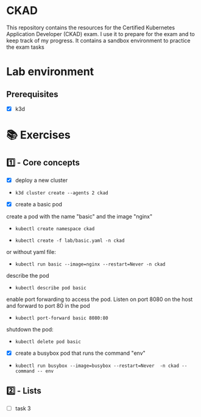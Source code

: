 # CKAD

This repository contains the resources for the Certified Kubernetes Application Developer (CKAD) exam. 
I use it to prepare for the exam and to keep track of my progress.
It contains a sandbox environment to practice the exam tasks

# Lab environment 

## Prerequisites

- [x] k3d 

# 📚 Exercises

## 1️⃣ - Core concepts

- [x] deploy a new cluster
- ```k3d cluster create --agents 2 ckad ```

- [x] create a basic pod

create a pod with the name "basic" and the image "nginx"
- ```kubectl create namespace ckad```

- ```kubectl create -f lab/basic.yaml -n ckad```

or without yaml file:

- ```kubectl run basic --image=nginx --restart=Never -n ckad```

describe the pod
- ```kubectl describe pod basic ```

enable port forwarding to access the pod. Listen on port 8080 on the host and forward to port 80 in the pod
- ```kubectl port-forward basic 8080:80 ```

shutdown the pod:
- ```kubectl delete pod basic```

- [x] create a busybox pod that runs the command "env"

- ```kubectl run busybox --image=busybox --restart=Never  -n ckad --command -- env```

## 2️⃣ - Lists

- [ ] task 3
